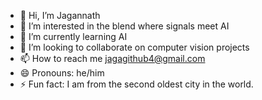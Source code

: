 - 👋 Hi, I’m Jagannath
- 👀 I’m interested in the blend where signals meet AI
- 🌱 I’m currently learning AI
- 💞️ I’m looking to collaborate on computer vision projects
- 📫 How to reach me jagagithub4@gmail.com
- 😄 Pronouns: he/him
- ⚡ Fun fact: I am from the second oldest city in the world.

<!---
Jagannath-raman/Jagannath-raman is a ✨ special ✨ repository because its `README.md` (this file) appears on your GitHub profile.
You can click the Preview link to take a look at your changes.
--->
